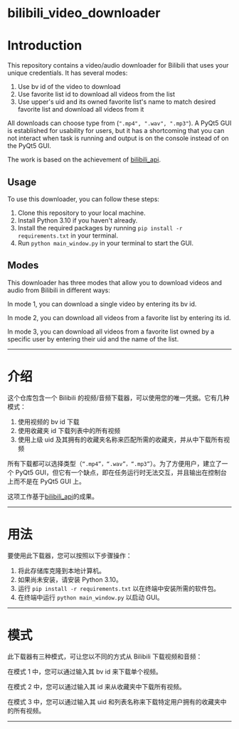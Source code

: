 # bilibili_video_downloader

# Introduction

This repository contains a video/audio downloader for Bilibili that uses your unique credentials. It has several modes:

1. Use bv id of the video to download
2. Use favorite list id to download all videos from the list
3. Use upper's uid and its owned favorite list's name to match desired favorite list and download all videos from it

All downloads can choose type from (`".mp4", ".wav", ".mp3"`). A PyQt5 GUI is established for usability for users, but it has a shortcoming that you can not interact when task is running and output is on the console instead of on the PyQt5 GUI.

The work is based on the achievement of [bilibili_api](https://github.com/MoyuScript/bilibili-api).

## Usage

To use this downloader, you can follow these steps:

1. Clone this repository to your local machine.
2. Install Python 3.10 if you haven't already.
3. Install the required packages by running `pip install -r requirements.txt` in your terminal.
4. Run `python main_window.py` in your terminal to start the GUI.

## Modes

This downloader has three modes that allow you to download videos and audio from Bilibili in different ways:

In mode 1, you can download a single video by entering its bv id.

In mode 2, you can download all videos from a favorite list by entering its id.

In mode 3, you can download all videos from a favorite list owned by a specific user by entering their uid and the name of the list.

---

# 介绍

这个仓库包含一个 Bilibili 的视频/音频下载器，可以使用您的唯一凭据。它有几种模式：

1. 使用视频的 bv id 下载
2. 使用收藏夹 id 下载列表中的所有视频
3. 使用上级 uid 及其拥有的收藏夹名称来匹配所需的收藏夹，并从中下载所有视频

所有下载都可以选择类型（`“.mp4”，“.wav”，“.mp3”`）。为了方便用户，建立了一个 PyQt5 GUI，但它有一个缺点，即在任务运行时无法交互，并且输出在控制台上而不是在 PyQt5 GUI 上。

这项工作基于[bilibili_api](https://github.com/MoyuScript/bilibili-api)的成果。

---

# 用法

要使用此下载器，您可以按照以下步骤操作：

1. 将此存储库克隆到本地计算机。
2. 如果尚未安装，请安装 Python 3.10。
3. 运行 `pip install -r requirements.txt` 以在终端中安装所需的软件包。
4. 在终端中运行 `python main_window.py` 以启动 GUI。

---

# 模式

此下载器有三种模式，可让您以不同的方式从 Bilibili 下载视频和音频：

在模式 1 中，您可以通过输入其 bv id 来下载单个视频。

在模式 2 中，您可以通过输入其 id 来从收藏夹中下载所有视频。

在模式 3 中，您可以通过输入其 uid 和列表名称来下载特定用户拥有的收藏夹中的所有视频。

---
